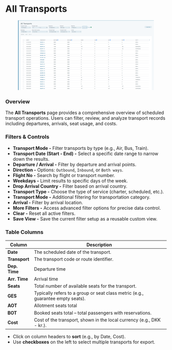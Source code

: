# All Transports

<figure><img src="../.gitbook/assets/image (5) (1) (1) (1) (1) (1) (1) (1) (1) (1) (1) (1) (1) (1) (1) (1) (1) (1) (1) (1) (1) (1).png" alt=""><figcaption></figcaption></figure>

### Overview

The **All Transports** page provides a comprehensive overview of scheduled transport operations. Users can filter, review, and analyze transport records including departures, arrivals, seat usage, and costs.

### Filters & Controls

* **Transport Mode -** Filter transports by type (e.g., Air, Bus, Train).
* **Transport Date (Start - End) -** Select a specific date range to narrow down the results.
* **Departure / Arrival -** Filter by departure and arrival points.
* **Direction -** Options: `Outbound`, `Inbound`, or `Both ways`.
* **Flight No -** Search by flight or transport number.
* **Weekdays -** Limit results to specific days of the week.
* **Drop Arrival Country -** Filter based on arrival country.
* **Transport Type -** Choose the type of service (charter, scheduled, etc.).
* **Transport Mode -** Additional filtering for transportation category.
* **Arrival -** Filter by arrival location.
* **More Filters -** Access advanced filter options for precise data control.
* **Clear -** Reset all active filters.
* **Save View -** Save the current filter setup as a reusable custom view.

### Table Columns

| Column        | Description                                                                     |
| ------------- | ------------------------------------------------------------------------------- |
| **Date**      | The scheduled date of the transport.                                            |
| **Transport** | The transport code or route identifier.                                         |
| **Dep. Time** | Departure time                                                                  |
| **Arr. Time** | Arrival time                                                                    |
| **Seats**     | Total number of available seats for the transport.                              |
| **GES**       | Typically refers to a group or seat class metric (e.g., guarantee empty seats). |
| **AOT**       | Allotment seats total                                                           |
| **BOT**       | Booked seats total – total passengers with reservations.                        |
| **Cost**      | Cost of the transport, shown in the local currency (e.g., DKK - kr.).           |

* Click on column headers to **sort** (e.g., by Date, Cost).
* Use **checkboxes** on the left to select multiple transports for export.
